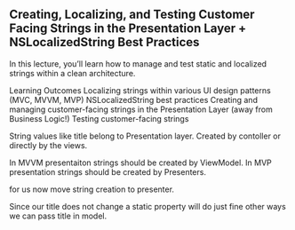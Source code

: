 
##   Creating, Localizing, and Testing Customer Facing Strings in the Presentation Layer + NSLocalizedString Best Practices

In this lecture, you’ll learn how to manage and test static and localized strings within a clean architecture.

Learning Outcomes
Localizing strings within various UI design patterns (MVC, MVVM, MVP)
NSLocalizedString best practices
Creating and managing customer-facing strings in the Presentation Layer (away from Business Logic!)
Testing customer-facing strings


String values like title belong to Presentation layer.
Created by contoller or directly by the views.

In MVVM presentaiton strings should be created by ViewModel.
In MVP presentation strings should be created by Presenters.

for us now move string creation to presenter.

Since our title does not change a static property will do just fine other ways we can pass title in model.

